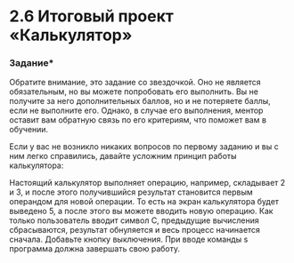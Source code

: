 # 2.6 Итоговый проект «Калькулятор»

### Задание*
Обратите внимание, это задание со звездочкой. Оно не является обязательным, но вы можете попробовать его выполнить. Вы не получите за него дополнительных баллов, но и не потеряете баллы, если не выполните его. Однако, в случае его выполнения, ментор оставит вам обратную связь по его критериям, что поможет вам в обучении.

Если у вас не возникло никаких вопросов по первому заданию и вы с ним легко справились, давайте усложним принцип работы калькулятора:

Настоящий калькулятор выполняет операцию, например, складывает 2 и 3, и после этого получившийся результат становится первым операндом для новой операции. То есть на экран калькулятора будет выведено 5, а после этого вы можете вводить новую операцию.
Как только пользователь вводит символ C, предыдущие вычисления сбрасываются, результат обнуляется и весь процесс начинается сначала.
Добавьте кнопку выключения. При вводе команды s программа должна завершать свою работу.